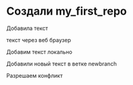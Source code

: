 # Создали my_first_repo


Добавила текст 

текст через веб браузер

Добавим текст локально

Добавили новый текст в ветке newbranch

Разрешаем конфликт
